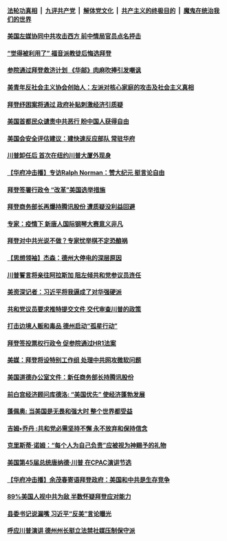 

####  [法轮功真相](../../../../basic/blob/master/README.md?t=03091131) &nbsp;|&nbsp; [九评共产党](../../../../9ping.md/blob/master/README.md?t=03091131) &nbsp;|&nbsp; [解体党文化](../../../../jtdwh.md/blob/master/README.md?t=03091131)  &nbsp;|&nbsp; [共产主义的终极目的](../../../../gczydzjmd.md/blob/master/README.md?t=03091131) &nbsp;|&nbsp; [魔鬼在统治我们的世界](../../../../mgztzwmdsj.md/blob/master/README.md?t=03091131) 

#### [美国左媒协同中共攻击西方 前中情局官员点名抨击](../pages/prog203/a103069071.md?t=03091131) 

#### [“觉得被利用了” 福音派教徒后悔选拜登](../pages/prog203/a103069361.md?t=03091131) 

#### [参院通过拜登救济计划 《华邮》肉麻吹捧引发嘲讽](../pages/prog203/a103069367.md?t=03091131) 

#### [美青年反社会主义协会创始人：左派对核心家庭的攻击及社会主义真相](../pages/prog203/a103069595.md?t=03091131) 

#### [拜登纾困案将通过 政府补贴刺激经济引质疑](../pages/prog203/a103069634.md?t=03091131) 

#### [美国首都民众谴责中共恶行 盼中国人获得自由](../pages/prog203/a103069628.md?t=03091131) 

#### [美国会安全评估建议：建快速反应部队 常驻华府](../pages/prog203/a103069556.md?t=03091131) 

#### [川普卸任后 首次在纽约川普大厦外现身](../pages/prog203/a103069548.md?t=03091131) 

#### [【华府冲击播】专访Ralph Norman：赞大纪元 挺言论自由](../pages/prog203/a103069444.md?t=03091131) 

#### [拜登签署行政令 “改革”美国选举措施](../pages/prog203/a103069364.md?t=03091131) 

#### [拜登商务部长再爆持腾讯股份 遭质疑没利益回避](../pages/prog203/a103069391.md?t=03091131) 

#### [专家：疫情下 新唐人国际钢琴大赛意义非凡](../pages/prog203/a103069218.md?t=03091131) 

#### [拜登对中共光说不做？专家忧举棋不定恐酿祸](../pages/prog203/a103069207.md?t=03091131) 

#### [【思想领袖】杰森：德州大停电的深层原因](../pages/prog203/a103069081.md?t=03091131) 

#### [川普誓言将亲往阿拉斯加 阻左倾共和党参议员连任](../pages/prog203/a103069045.md?t=03091131) 

#### [美资深记者：习近平将我逼成了对华强硬派](../pages/prog203/a103069070.md?t=03091131) 

#### [共和党议员要求推特提交文件 交代审查川普的政策](../pages/prog203/a103068926.md?t=03091131) 

#### [打击边境人贩和毒品 德州启动“孤星行动”](../pages/prog203/a103068933.md?t=03091131) 

#### [拜登签投票权行政令 促参院通过HR1法案](../pages/prog203/a103068955.md?t=03091131) 

#### [美媒：拜登将设特别工作组 处理中共网攻微软问题](../pages/prog203/a103068947.md?t=03091131) 

#### [美国道德办公室文件：新任商务部长持腾讯股份](../pages/prog203/a103068913.md?t=03091131) 

#### [前白宫经济顾问库德洛: “美国优先” 使经济蓬勃发展](../pages/prog203/a103068891.md?t=03091131) 

#### [蓬佩奥: 当美国是无畏和强大时 整个世界都受益](../pages/prog203/a103068896.md?t=03091131) 

#### [吉姆•乔丹 :共和党必需坚持不懈 永不放弃和保持信念](../pages/prog203/a103068893.md?t=03091131) 

#### [克里斯蒂·诺姆：“每个人为自己负责”应被视为神赐予的礼物](../pages/prog203/a103068887.md?t=03091131) 

#### [美国第45届总统唐纳德·川普 在CPAC演讲节选](../pages/prog203/a103068889.md?t=03091131) 

#### [【华府冲击播】余茂春寄语拜登政府：美国和中共是生存竞争](../pages/prog203/a103068800.md?t=03091131) 

#### [89%美国人视中共为敌 半数怀疑拜登应对能力](../pages/prog203/a103068792.md?t=03091131) 

#### [县委书记说漏嘴 习近平“反美”言论曝光](../pages/prog203/a103068633.md?t=03091131) 

#### [呼应川普演讲 德州州长挺立法禁社媒压制保守派](../pages/prog203/a103068512.md?t=03091131) 

